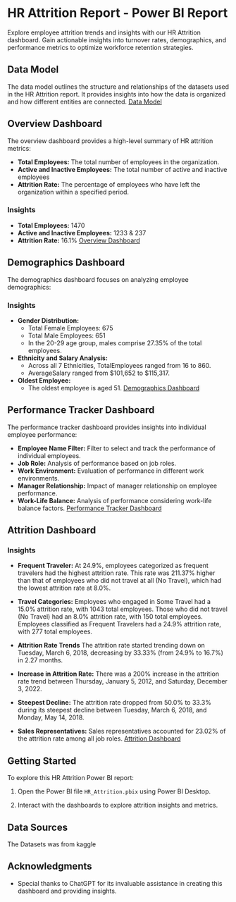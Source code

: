 # HR Attrition Report - Power BI Report
Explore employee attrition trends and insights with our HR Attrition dashboard. Gain actionable insights into turnover rates, demographics, and performance metrics to optimize workforce retention strategies.

## Data Model
The data model outlines the structure and relationships of the datasets used in the HR Attrition report. It provides insights into how the data is organized and how different entities are connected.
[Data Model](https://github.com/Gudiyarasu/HR-Attrition-report-/blob/main/Screenshots/Data%20Model.png)

## Overview Dashboard
The overview dashboard provides a high-level summary of HR attrition metrics:

- **Total Employees:** The total number of employees in the organization.
- **Active and Inactive Employees:** The total number of active and inactive employees
- **Attrition Rate:** The percentage of employees who have left the organization within a specified period.

### Insights

- **Total Employees:** 1470
- **Active and Inactive Employees:** 1233 &  237
- **Attrition Rate:** 16.1%
[Overview Dashboard](https://github.com/Gudiyarasu/HR-Attrition-report-/blob/main/Screenshots/Overview.png)

## Demographics Dashboard

The demographics dashboard focuses on analyzing employee demographics:

### Insights

- **Gender Distribution:**
  - Total Female Employees: 675
  - Total Male Employees: 651
  - In the 20-29 age group, males comprise 27.35% of the total employees.
- **Ethnicity and Salary Analysis:**
  - Across all 7 Ethnicities, TotalEmployees ranged from 16 to 860.
  - AverageSalary ranged from $101,652 to $115,317.
- **Oldest Employee:**
  - The oldest employee is aged 51.
    [Demographics Dashboard](https://github.com/Gudiyarasu/HR-Attrition-report-/blob/main/Screenshots/Demographics.png)


## Performance Tracker Dashboard

The performance tracker dashboard provides insights into individual employee performance:

- **Employee Name Filter:** Filter to select and track the performance of individual employees.
- **Job Role:** Analysis of performance based on job roles.
- **Work Environment:** Evaluation of performance in different work environments.
- **Manager Relationship:** Impact of manager relationship on employee performance.
- **Work-Life Balance:** Analysis of performance considering work-life balance factors.
[Performance Tracker Dashboard](https://github.com/Gudiyarasu/HR-Attrition-report-/blob/main/Screenshots/performance%20Tracker.png)



## Attrition Dashboard

### Insights

- **Frequent Traveler:** At 24.9%, employees categorized as frequent travelers had the highest attrition rate. This rate was 211.37% higher than that of employees who did not travel at all (No Travel), which had the lowest attrition rate at 8.0%.

- **Travel Categories:** Employees who engaged in Some Travel had a 15.0% attrition rate, with 1043 total employees. Those who did not travel (No Travel) had an 8.0% attrition rate, with 150 total employees. Employees classified as Frequent Travelers had a 24.9% attrition rate, with 277 total employees.

- **Attrition Rate Trends** The attrition rate started trending down on Tuesday, March 6, 2018, decreasing by 33.33% (from 24.9% to 16.7%) in 2.27 months.

- **Increase in Attrition Rate:** There was a 200% increase in the attrition rate trend between Thursday, January 5, 2012, and Saturday, December 3, 2022.

- **Steepest Decline:** The attrition rate dropped from 50.0% to 33.3% during its steepest decline between Tuesday, March 6, 2018, and Monday, May 14, 2018.

- **Sales Representatives:** Sales representatives accounted for 23.02% of the attrition rate among all job roles.
  [Attrition Dashboard](https://github.com/Gudiyarasu/HR-Attrition-report-/blob/main/Screenshots/Attrition.png)


## Getting Started

To explore this HR Attrition Power BI report:


1. Open the Power BI file `HR_Attrition.pbix` using Power BI Desktop.

3. Interact with the dashboards to explore attrition insights and metrics.

## Data Sources

The Datasets was from kaggle

## Acknowledgments

- Special thanks to ChatGPT for its invaluable assistance in creating this dashboard and providing insights.


